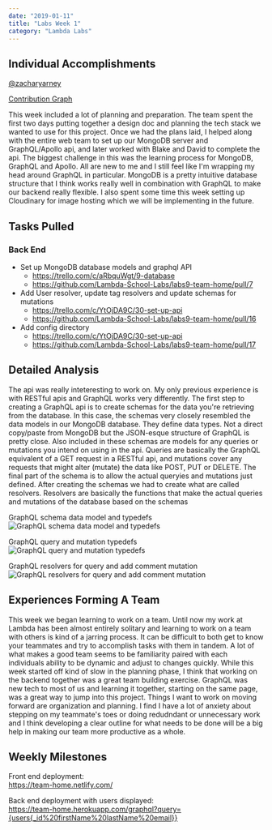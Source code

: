 ```yaml
---
date: "2019-01-11"
title: "Labs Week 1"
category: "Lambda Labs"
---
```

## Individual Accomplishments

[@zacharyarney](https://github.com/zacharyarney)

[Contribution Graph](https://github.com/Lambda-School-Labs/labs9-team-home/graphs/contributors 'Github Repository Contribution Graph')

<!-- Provide a paragraph (5-8 sentences) summarizing the work you did this week, the challenges you faced, the tools you used, and your accomplishments. -->

This week included a lot of planning and preparation. The team spent the first two days putting together a design doc and planning the tech stack we wanted to use for this project. Once we had the plans laid, I helped along with the entire web team to set up our MongoDB server and GraphQL/Apollo api, and later worked with Blake and David to complete the api. The biggest challenge in this was the learning process for MongoDB, GraphQL and Apollo. All are new to me and I still feel like I'm wrapping my head around GraphQL in particular. MongoDB is a pretty intuitive database structure that I think works really well in combination with GraphQL to make our backend really flexible. I also spent some time this week setting up Cloudinary for image hosting which we will be implementing in the future.

## Tasks Pulled

### Back End

- Set up MongoDB database models and graphql API
  - https://trello.com/c/aRbquWgt/9-database
  - https://github.com/Lambda-School-Labs/labs9-team-home/pull/7
- Add User resolver, update tag resolvers and update schemas for mutations
  - https://trello.com/c/YtOjDA9C/30-set-up-api
  - https://github.com/Lambda-School-Labs/labs9-team-home/pull/16
- Add config directory
  - https://trello.com/c/YtOjDA9C/30-set-up-api
  - https://github.com/Lambda-School-Labs/labs9-team-home/pull/17

## Detailed Analysis

<!-- Pick one of your tickets and provide a detailed analysis of the work you did. This should be approximately 1/4 page of text, and at least three screenshots. -->
The api was really inteteresting to work on. My only previous experience is with RESTful apis and GraphQL works very differently. The first step to creating a GraphQL api is to create schemas for the data you're retrieving from the database. In this case, the schemas very closely resembled the data models in our MongoDB database. They define data types. Not a direct copy/paste from MongoDB but the JSON-esque structure of GraphQL is pretty close. Also included in these schemas are models for any queries or mutations you intend on using in the api. Queries are basically the GraphQL equivalent of a GET request in a RESTful api, and mutations cover any requests that might alter (mutate) the data like POST, PUT or DELETE. The final part of the schema is to allow the actual queryies and mutations just defined. After creating the schemas we had to create what are called resolvers. Resolvers are basically the functions that make the actual queries and mutations of the database based on the schemas

GraphQL schema data model and typedefs<br />
![GraphQL schema data model and typedefs](https://www.dropbox.com/s/mf7ndp1k5e7ivpx/Screen%20Shot%202019-01-11%20at%207.15.08%20AM.png?raw=1)

GraphQL query and mutation typedefs<br />
![GraphQL query and mutation typedefs](https://www.dropbox.com/s/p74d5iwx5da2h5w/Screen%20Shot%202019-01-11%20at%207.15.31%20AM.png?raw=1)

GraphQL resolvers for query and add comment mutation<br />
![GraphQL resolvers for query and add comment mutation](https://www.dropbox.com/s/3oyhn65qu2ofozr/Screen%20Shot%202019-01-11%20at%207.12.47%20AM.png?raw=1)

## Experiences Forming A Team

<!-- Description from labs training kit page for the week -->
This week we began learning to work on a team. Until now my work at Lambda has been almost entirely solitary and learning to work on a team with others is kind of a jarring process. It can be difficult to both get to know your teammates and try to accomplish tasks with them in tandem. A lot of what makes a good team seems to be familiarity paired with each individuals ability to be dynamic and adjust to changes quickly. While this week started off kind of slow in the planning phase, I think that working on the backend together was a great team building exercise. GraphQL was new tech to most of us and learning it together, starting on the same page, was a great way to jump into this project. Things I want to work on moving forward are organization and planning. I find I have a lot of anxiety about stepping on my teammate's toes or doing redudndant or unnecessary work and I think developing a clear outline for what needs to be done will be a big help in making our team more productive as a whole.

## Weekly Milestones

<!-- insert stuff here -->
Front end deployment:<br/>
https://team-home.netlify.com/

Back end deployment with users displayed:<br/>
https://team-home.herokuapp.com/graphql?query={users{_id%20firstName%20lastName%20email}}


